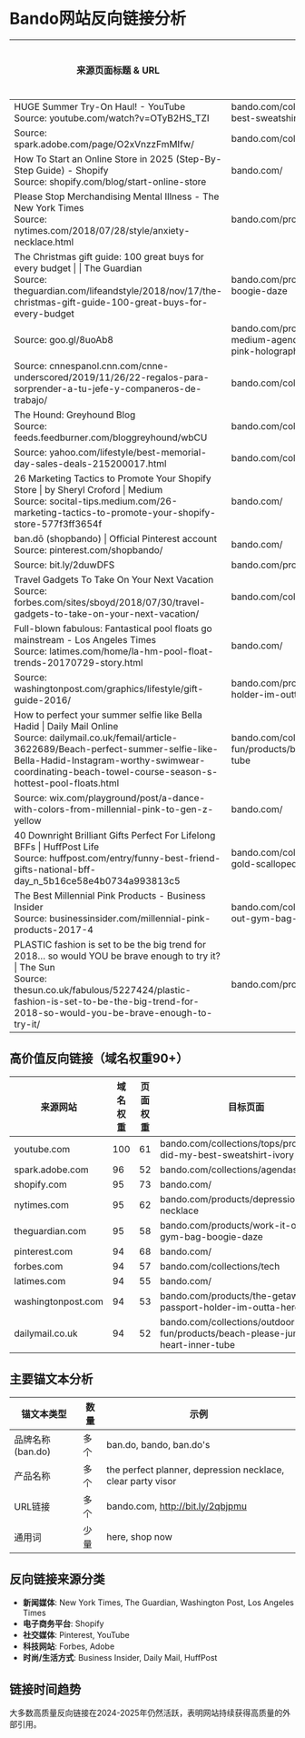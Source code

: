 # Bando网站反向链接分析

| 来源页面标题 & URL | 目标页面 | 域名权重 | 页面权重 | 垃圾分数 | 锚文本 | 首次发现 | 最后发现 |
|-----------------|---------|--------|--------|--------|-------|---------|---------|
| HUGE Summer Try-On Haul! - YouTube<br>Source: youtube.com/watch?v=OTyB2HS_TZI | bando.com/collections/tops/products/i-did-my-best-sweatshirt-ivory | 100 | 61 | 7% | http://bit.ly/2qbjpmu | 12/15/2017 | 03/01/2021 |
| Source: spark.adobe.com/page/O2xVnzzFmMIfw/ | bando.com/collections/agendas | 96 | 52 | 5% | the perfect planner | 07/29/2020 | 05/26/2025 |
| How To Start an Online Store in 2025 (Step-By-Step Guide) - Shopify<br>Source: shopify.com/blog/start-online-store | bando.com/ | 95 | 73 | 1% | ban.do's | 01/24/2024 | 09/22/2025 |
| Please Stop Merchandising Mental Illness - The New York Times<br>Source: nytimes.com/2018/07/28/style/anxiety-necklace.html | bando.com/products/depression-necklace | 95 | 62 | 1% | depression | 07/30/2018 | 05/23/2025 |
| The Christmas gift guide: 100 great buys for every budget \| \| The Guardian<br>Source: theguardian.com/lifeandstyle/2018/nov/17/the-christmas-gift-guide-100-great-buys-for-every-budget | bando.com/products/work-it-out-gym-bag-boogie-daze | 95 | 58 | 1% | uk.bando.com | 11/17/2018 | 04/04/2025 |
| Source: goo.gl/8uoAb8 | bando.com/products/ban-do-17-month-medium-agenda-i-am-very-busy-ban-do-pink-holographic | 95 | 57 | 1% | - | 04/14/2021 | 07/17/2021 |
| Source: cnnespanol.cnn.com/cnne-underscored/2019/11/26/22-regalos-para-sorprender-a-tu-jefe-y-companeros-de-trabajo/ | bando.com/collections/planners | 95 | 53 | 6% | bando.com | 01/31/2021 | 12/26/2024 |
| The Hound: Greyhound Blog<br>Source: feeds.feedburner.com/bloggreyhound/wbCU | bando.com/collections/bags | 95 | 52 | 50% | ban.do the getaway duffle bag | 09/18/2017 | 09/20/2025 |
| Source: yahoo.com/lifestyle/best-memorial-day-sales-deals-215200017.html | bando.com/collections/summer-favorites | 95 | 52 | 32% | summer favorites | 06/11/2019 | 11/25/2024 |
| 26 Marketing Tactics to Promote Your Shopify Store \| by Sheryl Croford \| Medium<br>Source: socital-tips.medium.com/26-marketing-tactics-to-promote-your-shopify-store-577f3ff3654f | bando.com/ | 95 | 52 | 1% | bando's | 05/05/2023 | 02/10/2025 |
| ban.dō (shopbando) \| Official Pinterest account<br>Source: pinterest.com/shopbando/ | bando.com/ | 94 | 68 | 7% | - | 08/26/2022 | 04/27/2025 |
| Source: bit.ly/2duwDFS | bando.com/products/lucky-blue-eye-enamel-pin | 94 | 58 | N/A | - | 10/28/2017 | 06/20/2021 |
| Travel Gadgets To Take On Your Next Vacation<br>Source: forbes.com/sites/sboyd/2018/07/30/travel-gadgets-to-take-on-your-next-vacation/ | bando.com/collections/tech | 94 | 57 | 1% | ban.do "back me up" portable charger | 07/11/2020 | 05/30/2025 |
| Full-blown fabulous: Fantastical pool floats go mainstream - Los Angeles Times<br>Source: latimes.com/home/la-hm-pool-float-trends-20170729-story.html | bando.com/ | 94 | 55 | 1% | ban.do | 08/10/2017 | 05/09/2025 |
| Source: washingtonpost.com/graphics/lifestyle/gift-guide-2016/ | bando.com/products/the-getaway-passport-holder-im-outta-here | 94 | 53 | 11% | the getaway passport holder | 04/06/2017 | 01/23/2024 |
| How to perfect your summer selfie like Bella Hadid \| Daily Mail Online<br>Source: dailymail.co.uk/femail/article-3622689/Beach-perfect-summer-selfie-like-Bella-Hadid-Instagram-worthy-swimwear-coordinating-beach-towel-course-season-s-hottest-pool-floats.html | bando.com/collections/outdoor-fun/products/beach-please-jumbo-heart-inner-tube | 94 | 52 | 1% | bando.com. | 06/17/2017 | 07/22/2018 |
| Source: wix.com/playground/post/a-dance-with-colors-from-millennial-pink-to-gen-z-yellow | bando.com/ | 94 | 52 | 1% | ban.do | 09/21/2022 | 06/14/2025 |
| 40 Downright Brilliant Gifts Perfect For Lifelong BFFs \| HuffPost Life<br>Source: huffpost.com/entry/funny-best-friend-gifts-national-bff-day_n_5b16ce58e4b0734a993813c5 | bando.com/collections/sunglasses/products/rose-gold-scalloped-heart-sunglasses | 94 | 51 | 2% | here | 12/28/2018 | 06/11/2025 |
| The Best Millennial Pink Products - Business Insider<br>Source: businessinsider.com/millennial-pink-products-2017-4 | bando.com/collections/living/products/work-it-out-gym-bag-i-did-my-best | 94 | 50 | 1% | ban.do | 03/28/2025 | 09/20/2025 |
| PLASTIC fashion is set to be the big trend for 2018… so would YOU be brave enough to try it? \| The Sun<br>Source: thesun.co.uk/fabulous/5227424/plastic-fashion-is-set-to-be-the-big-trend-for-2018-so-would-you-be-brave-enough-to-try-it/ | bando.com/products/clear-party-visor | 94 | 49 | 1% | clear party visor | 12/11/2024 | 04/22/2025 |

## 高价值反向链接（域名权重90+）

| 来源网站 | 域名权重 | 页面权重 | 目标页面 |
|---------|---------|---------|---------|
| youtube.com | 100 | 61 | bando.com/collections/tops/products/i-did-my-best-sweatshirt-ivory |
| spark.adobe.com | 96 | 52 | bando.com/collections/agendas |
| shopify.com | 95 | 73 | bando.com/ |
| nytimes.com | 95 | 62 | bando.com/products/depression-necklace |
| theguardian.com | 95 | 58 | bando.com/products/work-it-out-gym-bag-boogie-daze |
| pinterest.com | 94 | 68 | bando.com/ |
| forbes.com | 94 | 57 | bando.com/collections/tech |
| latimes.com | 94 | 55 | bando.com/ |
| washingtonpost.com | 94 | 53 | bando.com/products/the-getaway-passport-holder-im-outta-here |
| dailymail.co.uk | 94 | 52 | bando.com/collections/outdoor-fun/products/beach-please-jumbo-heart-inner-tube |

## 主要锚文本分析

| 锚文本类型 | 数量 | 示例 |
|-----------|------|------|
| 品牌名称 (ban.do) | 多个 | ban.do, bando, ban.do's |
| 产品名称 | 多个 | the perfect planner, depression necklace, clear party visor |
| URL链接 | 多个 | bando.com, http://bit.ly/2qbjpmu |
| 通用词 | 少量 | here, shop now |

## 反向链接来源分类

- **新闻媒体**: New York Times, The Guardian, Washington Post, Los Angeles Times
- **电子商务平台**: Shopify
- **社交媒体**: Pinterest, YouTube
- **科技网站**: Forbes, Adobe
- **时尚/生活方式**: Business Insider, Daily Mail, HuffPost

## 链接时间趋势

大多数高质量反向链接在2024-2025年仍然活跃，表明网站持续获得高质量的外部引用。

